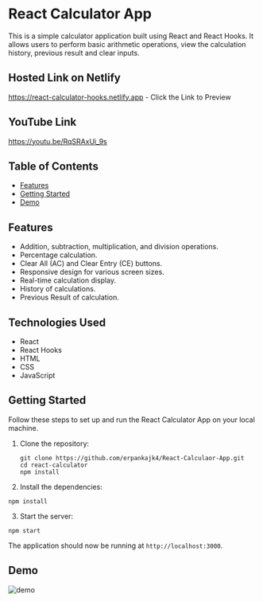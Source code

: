 # React Calculator App

This is a simple calculator application built using React and React Hooks. It allows users to perform basic arithmetic operations, view the calculation history, previous result and clear inputs.

## Hosted Link on Netlify
https://react-calculator-hooks.netlify.app - Click the Link to Preview <br/>

## YouTube Link
https://youtu.be/RqSRAxUi_9s

## Table of Contents
- [Features](#features)
- [Getting Started](#getting-started)
- [Demo](#demo)

## Features
- Addition, subtraction, multiplication, and division operations.
- Percentage calculation.
- Clear All (AC) and Clear Entry (CE) buttons.
- Responsive design for various screen sizes.
- Real-time calculation display.
- History of calculations.
- Previous Result of calculation.

## Technologies Used
- React
- React Hooks
- HTML
- CSS
- JavaScript


## Getting Started

Follow these steps to set up and run the React Calculator App on your local machine.

1. Clone the repository:

   ```
   git clone https://github.com/erpankajk4/React-Calculaor-App.git
   cd react-calculator
   npm install
   ```
2. Install the dependencies:
```
npm install
```
3. Start the server:
```
npm start
```
The application should now be running at `http://localhost:3000`.

## Demo
![demo](https://github.com/erpankajk4/React-Calculaor-App/assets/118353291/63859281-8b1c-4d34-9b3c-2496701c1642)





